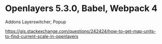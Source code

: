 ﻿# Openlayers 5.3.0, Babel, Webpack 4
Addons Layerswitcher, Popup

https://gis.stackexchange.com/questions/242424/how-to-get-map-units-to-find-current-scale-in-openlayers
